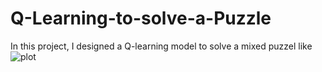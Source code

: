 # Q-Learning-to-solve-a-Puzzle
In this project, I designed a Q-learning model to solve a mixed puzzel like
![plot](.fatemehadadi/Q-Learning-to-solve-a-Puzzle/blob/main/puzzle.png)
